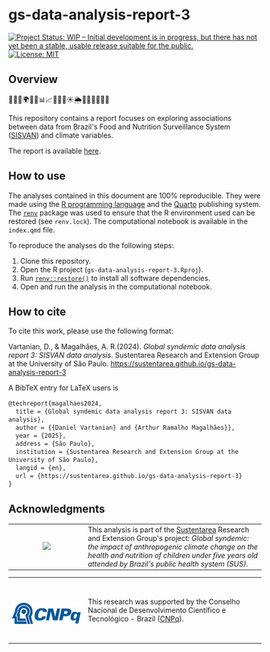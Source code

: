# gs-data-analysis-report-3

<!-- badges: start -->
[![Project Status: WIP – Initial development is in progress, but there has not yet been a stable, usable release suitable for the public.](https://www.repostatus.org/badges/latest/wip.svg)](https://www.repostatus.org/#wip)
[![License: MIT](https://aimg.shields.io/badge/license-MIT-green)](https://choosealicense.com/licenses/mit/)
<!-- badges: end -->

## Overview

🍚🌾🌱🌍🇧🇷📊📈🚜🌽💧☀️🌦️👩‍🌾👨‍🌾🌳📅

This repository contains a report focuses on exploring associations between data from Brazil's Food and Nutrition Surveillance System ([SISVAN](https://sisaps.saude.gov.br/sisvan/)) and climate variables.

The report is available [here](https://sustentarea.github.io/gs-data-analysis-report-3/).

## How to use

The analyses contained in this document are 100% reproducible. They were made using the [R programming language](https://www.r-project.org/) and the  [Quarto](https://quarto.org/) publishing system. The [`renv`](https://rstudio.github.io/renv/) package was used to ensure that the R environment used can be restored (see `renv.lock`). The computational notebook is available in the `index.qmd` file.

To reproduce the analyses do the following steps:

1. Clone this repository.
1. Open the R project (`gs-data-analysis-report-3.Rproj`).
1. Run [`renv::restore()`](https://rstudio.github.io/renv//reference/restore.html) to install all software dependencies.
1. Open and run the analysis in the computational notebook.

## How to cite

To cite this work, please use the following format:

Vartanian, D., & Magalhães, A. R.(2024). *Global syndemic data analysis report 3: SISVAN data analysis*. Sustentarea Research and Extension Group at the University of São Paulo. https://sustentarea.github.io/gs-data-analysis-report-3

A BibTeX entry for LaTeX users is

```         
@techreport{magalhaes2024,
  title = {Global syndemic data analysis report 3: SISVAN data analysis},
  author = {{Daniel Vartanian} and {Arthur Ramalho Magalhães}},
  year = {2025},
  address = {São Paulo},
  institution = {Sustentarea Research and Extension Group at the University of São Paulo},
  langid = {en},
  url = {https://sustentarea.github.io/gs-data-analysis-report-3}
}
```

## Acknowledgments

<table>
  <tr>
    <td width="30%">
      <br>
      <p align="center">
        <a href="https://www.gov.br/cnpq/"><img src="images/sustentarea-logo.png" width="120em"/></a>
      </p>
      <br>
    </td>
    <td width="70%">
      This analysis is part of the <a href="https://www.fsp.usp.br/sustentarea">Sustentarea</a> Research and Extension Group's project: <em>Global syndemic: the impact of anthropogenic climate change on the health and nutrition of children under five years old attended by Brazil's public health system (SUS)</em>.
    </td>
  </tr>
</table>

<table>
  <tr>
    <td width="30%"">
      <br>
      <p align="center">
        <br> <a href="https://www.gov.br/cnpq/"><img src="images/cnpq-logo.png" width="150em"/></a> 
      </p>
      <br>
    </td>
    <td width="70%">
      This research was supported by the Conselho Nacional de Desenvolvimento Científico e Tecnológico - Brazil (<a href="https://www.gov.br/cnpq/">CNPq</a>).
    </td>
  </tr>
</table>
